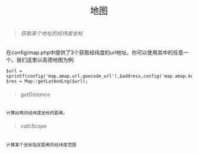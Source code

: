 <div align="center" style="height:50px">
    <font face="Microsoft YaHei UI" size=5>地图</font>
</div>

>###### 获取某个地址的经纬度坐标

在config/map.php中提供了3个获取经纬度的url地址，你可以使用其中的任意一个。我们这里以高德地图为例:
    
    $url = sprintf(config('map.amap.url.geocode_url'),$address,config('map.amap.key'));
    $res = Map::getLatAndLng($url);
    
>###### getDistance
    
    计算出两对经纬度坐标的距离。
    
>###### calcScope
    
    计算某个坐标指定距离的经纬度范围
    
    